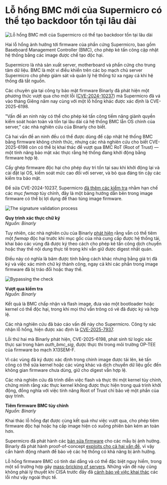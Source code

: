 # Lỗ hổng BMC mới của Supermicro có thể tạo backdoor tồn tại lâu dài

![Lỗ hổng BMC mới của Supermicro có thể tạo backdoor tồn tại lâu dài](https://www.bleepstatic.com/content/hl-images/2023/12/18/warning.jpg)

Hai lỗ hổng ảnh hưởng tới firmware của phần cứng Supermicro, bao gồm Baseboard Management Controller (BMC), cho phép kẻ tấn công cập nhật hệ thống bằng các image được chế tạo độc hại.

Supermicro là nhà sản xuất server, motherboard và phần cứng cho trung tâm dữ liệu. BMC là một vi điều khiển trên các bo mạch chủ server Supermicro cho phép giám sát và quản lý hệ thống từ xa ngay cả khi hệ thống đã tắt nguồn.

Các chuyên gia tại công ty bảo mật firmware Binarly đã phát hiện một phương thức vượt qua cho một lỗi ([CVE-2024-10237](https://nvd.nist.gov/vuln/detail/CVE-2024-10237)) mà Supermicro đã vá vào tháng Giêng năm nay cùng với một lỗ hổng khác được xác định là CVE-2025-6198.

"Vấn đề an ninh này có thể cho phép kẻ tấn công tiềm năng giành quyền kiểm soát hoàn toàn và tồn tại lâu dài cả hệ thống BMC lẫn OS chính của server," các nhà nghiên cứu của Binarly cho biết.

Cả hai vấn đề an ninh đều có thể được dùng để cập nhật hệ thống BMC bằng firmware không chính thức, nhưng các nhà nghiên cứu cho biết CVE-2025-6198 còn có thể bị khai thác để vượt qua BMC RoT (Root of Trust) — một tính năng bảo mật xác thực rằng hệ thống đang khởi động bằng firmware hợp lệ.

Cấy ghép firmware độc hại cho phép duy trì tồn tại sau khi khởi động lại và cài đặt lại OS, kiểm soát mức cao đối với server, và bỏ qua đáng tin cậy các kiểm tra bảo mật.

Để sửa CVE-2024-10237, Supermicro [đã thêm các kiểm tra](https://www.supermicro.com/en/support/security%5FBMC%5FIPMI%5FJan%5F2025) nhằm hạn chế các mục _fwmap_ tùy chỉnh, đây là một bảng hướng dẫn bên trong image firmware có thể bị lợi dụng để thao túng image firmware.

![The signature validation process](https://www.bleepstatic.com/images/news/u/1220909/2025/September/validation%20process.jpg)

**Quy trình xác thực chữ ký**  
_Nguồn: Binarly_

Tuy nhiên, các nhà nghiên cứu của Binarly [phát hiện](https://www.binarly.io/blog/broken-trust-fixed-supermicro-bmc-bug-gains-a-new-life-in-two-new-vulnerabilities) rằng vẫn có thể tiêm một _fwmap_ độc hại trước khi mục gốc của nhà cung cấp được hệ thống tải, khai báo các vùng đã được ký theo cách cho phép kẻ tấn công dịch chuyển hoặc thay thế nội dung thực tế trong khi vẫn giữ được digest nhất quán.

Điều này có nghĩa là băm được tính bằng cách khác nhưng bằng giá trị đã ký và việc xác minh chữ ký thành công, ngay cả khi các phần trong image firmware đã bị tráo đổi hoặc thay thế.

![Bypassing the check](https://www.bleepstatic.com/images/news/u/1220909/2025/September/signed-regions.jpg)

**Vượt qua kiểm tra**  
_Nguồn: Binarly_

Kết quả là BMC chấp nhận và flash image, đưa vào một bootloader hoặc kernel có thể độc hại, trong khi mọi thứ vẫn trông có vẻ đã được ký và hợp lệ.

Các nhà nghiên cứu đã báo cáo vấn đề này cho Supermicro. Công ty xác nhận lỗ hổng, hiện được xác định là [CVE-2025-7937](https://nvd.nist.gov/vuln/detail/CVE-2025-7937).

Lỗi thứ hai mà Binarly phát hiện, CVE-2025-6198, phát sinh từ logic xác thực sai trong hàm _auth_bmc_sig_, được thực thi trong môi trường OP-TEE của firmware bo mạch X13SEM-F.

Vì các vùng đã ký được xác định trong chính image được tải lên, kẻ tấn công có thể sửa kernel hoặc các vùng khác và dịch chuyển dữ liệu gốc đến không gian firmware chưa dùng, giữ cho digest vẫn hợp lệ.

Các nhà nghiên cứu đã trình diễn việc flash và thực thi một kernel tùy chỉnh, chứng minh rằng xác thực kernel không được thực hiện trong quá trình khởi động, đồng nghĩa với việc tính năng Root of Trust chỉ bảo vệ một phần của quy trình.

**Tiêm firmware BMC tùy chỉnh**  
_Nguồn: Binarly_

Khai thác lỗ hổng đạt được cùng kết quả như việc vượt qua, cho phép tiêm firmware độc hại hoặc hạ cấp image hiện có xuống phiên bản kém an toàn hơn.

Supermicro đã phát hành các [bản sửa firmware](http://www.supermicro.com/en/support/security%5FBMC%5FIPMI%5FSept%5F2025) cho các mẫu bị ảnh hưởng. Binarly đã phát hành proof-of-concept [exploits cho cả hai vấn đề](https://github.com/binarly-io/Research-Data/blob/main/Blogs/The%20Broken%20Trust%3A%20Fixed%20Supermicro%20BMC%20Bug%20Gains%20a%20New%20Life%20in%20Two%20New%20Vulnerabilities/Images/X13SEM-F%5FCVE-2025-6198%5FPOC.bin), vì vậy cần hành động nhanh để bảo vệ các hệ thống có khả năng bị ảnh hưởng.

Lỗ hổng firmware BMC có tính dai dẳng và có thể đặc biệt nguy hiểm, trong một số trường hợp gây [mass-bricking of servers](https://www.bleepingcomputer.com/news/security/critical-ami-megarac-bugs-can-let-hackers-brick-vulnerable-servers/). Những vấn đề này cũng không phải lý thuyết khi CISA trước đây đã [cảnh báo về việc khai thác](https://www.bleepingcomputer.com/news/security/cisa-ami-megarac-bug-that-lets-hackers-brick-servers-now-actively-exploited/) các lỗi như vậy ngoài thực tế.